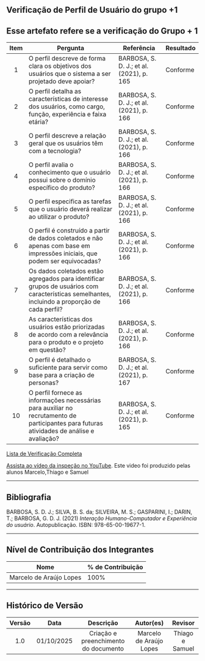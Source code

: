 
## Verificação de Perfil de Usuário do grupo +1

Esse artefato refere se a verificação do Grupo + 1 
---

| Item | Pergunta | Referência | Resultado |
|:----:|----------|-------------|-----------|
| 1 | O perfil descreve de forma clara os objetivos dos usuários que o sistema a ser projetado deve apoiar? | BARBOSA, S. D. J.; et al. (2021), p. 165 | Conforme |
| 2 | O perfil detalha as características de interesse dos usuários, como cargo, função, experiência e faixa etária? | BARBOSA, S. D. J.; et al. (2021), p. 166 | Conforme |
| 3 | O perfil descreve a relação geral que os usuários têm com a tecnologia? | BARBOSA, S. D. J.; et al. (2021), p. 166 | Conforme |
| 4 | O perfil avalia o conhecimento que o usuário possui sobre o domínio específico do produto? | BARBOSA, S. D. J.; et al. (2021), p. 166 | Conforme |
| 5 | O perfil especifica as tarefas que o usuário deverá realizar ao utilizar o produto? | BARBOSA, S. D. J.; et al. (2021), p. 166 | Conforme |
| 6 | O perfil é construído a partir de dados coletados e não apenas com base em impressões iniciais, que podem ser equivocadas? | BARBOSA, S. D. J.; et al. (2021), p. 166 | Conforme |
| 7 | Os dados coletados estão agregados para identificar grupos de usuários com características semelhantes, incluindo a proporção de cada perfil? | BARBOSA, S. D. J.; et al. (2021), p. 166 | Conforme |
| 8 | As características dos usuários estão priorizadas de acordo com a relevância para o produto e o projeto em questão? | BARBOSA, S. D. J.; et al. (2021), p. 166 | Conforme |
| 9 | O perfil é detalhado o suficiente para servir como base para a criação de personas? | BARBOSA, S. D. J.; et al. (2021), p. 167 | Conforme |
| 10 | O perfil fornece as informações necessárias para auxiliar no recrutamento de participantes para futuras atividades de análise e avaliação? | BARBOSA, S. D. J.; et al. (2021), p. 165 | Conforme |


[Lista de Verificação Completa](../../assets/logos/Grupo2MarcelodeAraujoLopesVerifacaçãoListaPerfilUsuário.pdf)

[Assista ao vídeo da inspeção no YouTube](https://youtu.be/oShj0z2DPRA). Este video foi produzido pelas alunos Marcelo,Thiago e Samuel

---

## Bibliografia

BARBOSA, S. D. J.; SILVA, B. S. da; SILVEIRA, M. S.; GASPARINI, I.; DARIN, T.; BARBOSA, G. D. J. (2021) *Interação Humano-Computador e Experiência do usuário*. Autopublicação. ISBN: 978-65-00-19677-1.

---

## Nível de Contribuição dos Integrantes

| Nome | % de Contribuição |
|---|---|
| Marcelo de Araújo Lopes | 100% |

---

## Histórico de Versão

| Versão | Data | Descrição | Autor(es) | Revisor |
|:---:|:---:|:---:|:---:|:---:|
| 1.0 | 01/10/2025 | Criação e preenchimento do documento | Marcelo de Araújo Lopes | Thiago e Samuel|